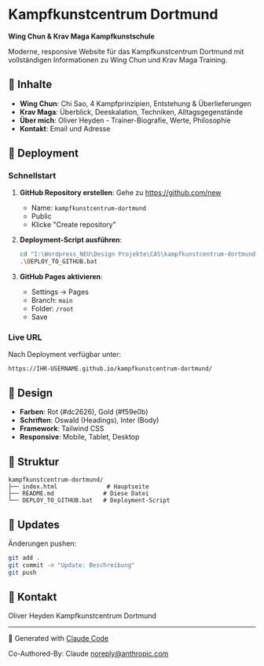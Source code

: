 # Kampfkunstcentrum Dortmund

**Wing Chun & Krav Maga Kampfkunstschule**

Moderne, responsive Website für das Kampfkunstcentrum Dortmund mit vollständigen Informationen zu Wing Chun und Krav Maga Training.

## 🥋 Inhalte

- **Wing Chun**: Chi Sao, 4 Kampfprinzipien, Entstehung & Überlieferungen
- **Krav Maga**: Überblick, Deeskalation, Techniken, Alltagsgegenstände
- **Über mich**: Oliver Heyden - Trainer-Biografie, Werte, Philosophie
- **Kontakt**: Email und Adresse

## 🚀 Deployment

### Schnellstart

1. **GitHub Repository erstellen**: Gehe zu https://github.com/new
   - Name: `kampfkunstcentrum-dortmund`
   - Public
   - Klicke "Create repository"

2. **Deployment-Script ausführen**:
   ```bash
   cd "I:\Wordpress_NEU\Design Projekte\CAS\kampfkunstcentrum-dortmund"
   .\DEPLOY_TO_GITHUB.bat
   ```

3. **GitHub Pages aktivieren**:
   - Settings → Pages
   - Branch: `main`
   - Folder: `/root`
   - Save

### Live URL

Nach Deployment verfügbar unter:
```
https://IHR-USERNAME.github.io/kampfkunstcentrum-dortmund/
```

## 🎨 Design

- **Farben**: Rot (#dc2626), Gold (#f59e0b)
- **Schriften**: Oswald (Headings), Inter (Body)
- **Framework**: Tailwind CSS
- **Responsive**: Mobile, Tablet, Desktop

## 📁 Struktur

```
kampfkunstcentrum-dortmund/
├── index.html              # Hauptseite
├── README.md              # Diese Datei
└── DEPLOY_TO_GITHUB.bat   # Deployment-Script
```

## 🔄 Updates

Änderungen pushen:
```bash
git add .
git commit -m "Update: Beschreibung"
git push
```

## 📧 Kontakt

Oliver Heyden
Kampfkunstcentrum Dortmund

---

🤖 Generated with [Claude Code](https://claude.com/claude-code)

Co-Authored-By: Claude <noreply@anthropic.com>
